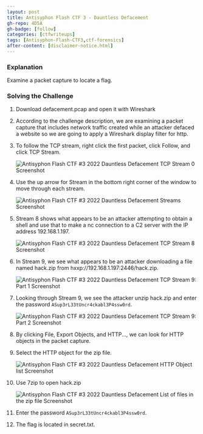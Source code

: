 ```yaml
---
layout: post
title: Antisyphon Flash CTF 3 - Dauntless Defacement
gh-repo: 4D5A
gh-badge: [follow]
categories: [ctfwriteups]
tags: [Antisyphon-Flash-CTF3,ctf-forensics]
after-content: [disclaimer-notice.html]
---
```

### Explanation
Examine a packet capture to locate a flag.

### Solving the Challenge
1. Download defacement.pcap and open it with Wireshark
2. According to the challenge description, we are examining a packet capture that includes network traffic created while an attacker defaced a website so we are going to apply a Wireshark display filter for http.
3. To follow the TCP stream, right click the first packet, click Follow, and click TCP Stream.

    <img src="{{ 'assets/img/2022-09-14-antisyphon-flash-ctf3-2022-defacement/antisyphon-flash-ctf3-2022-defacement-wireshark-http-packets-screenshot.png' | relative_url }}" alt="Antisyphon Flash CTF #3 2022 Dauntless Defacement TCP Stream 0 Screenshot" />

4. Use the up arrow for Stream in the bottom right corner of the window to move through each stream.

    <img src="{{ 'assets/img/2022-09-14-antisyphon-flash-ctf3-2022-defacement/antisyphon-flash-ctf3-2022-defacement-wireshark-navigate-streams-screenshot.png' | relative_url }}" alt="Antisyphon Flash CTF #3 2022 Dauntless Defacement Streams Screenshot" />

5. Stream 8 shows what appears to be an attacker attempting to obtain a shell and use that to make a nc connection to a C2 server with the IP address 192.168.1.197.

    <img src="{{ 'assets/img/2022-09-14-antisyphon-flash-ctf3-2022-defacement/antisyphon-flash-ctf3-2022-defacement-wireshark-tcp-stream-8-screenshot.png' | relative_url }}" alt="Antisyphon Flash CTF #3 2022 Dauntless Defacement TCP Stream 8 Screenshot" />

6. In Stream 9, we see what appears to be an attacker downloading a file named hack.zip from hxxp://192.168.1.197:2446/hack.zip.

    <img src="{{ 'assets/img/2022-09-14-antisyphon-flash-ctf3-2022-defacement/antisyphon-flash-ctf3-2022-defacement-wireshark-tcp-stream-9-part-1-screenshot.png' | relative_url }}" alt="Antisyphon Flash CTF #3 2022 Dauntless Defacement TCP Stream 9: Part 1 Screenshot" />

7. Looking through Stream 9, we see the attacker unzip hack.zip and enter the password ```ASup3rL33tUncr4ckabl3P4ssw0rd```.

    <img src="{{ 'assets/img/2022-09-14-antisyphon-flash-ctf3-2022-defacement/antisyphon-flash-ctf3-2022-defacement-wireshark-tcp-stream-9-part-2-screenshot.png' | relative_url }}" alt="Antisyphon Flash CTF #3 2022 Dauntless Defacement TCP Stream 9: Part 2 Screenshot" />

8. By clicking File, Export Objects, and HTTP..., we can look for HTTP objects in the packet capture.
9. Select the HTTP object for the zip file.

    <img src="{{ 'assets/img/2022-09-14-antisyphon-flash-ctf3-2022-defacement/antisyphon-flash-ctf3-2022-defacement-wireshark-http-object-list-screenshot.png' | relative_url }}" alt="Antisyphon Flash CTF #3 2022 Dauntless Defacement HTTP Object list Screenshot" />

10. Use 7zip to open hack.zip

    <img src="{{ 'assets/img/2022-09-14-antisyphon-flash-ctf3-2022-defacement/antisyphon-flash-ctf3-2022-defacement-secret-txt-screenshot.png' | relative_url }}" alt="Antisyphon Flash CTF #3 2022 Dauntless Defacement List of files in the zip file Screenshot" />

11. Enter the password ```ASup3rL33tUncr4ckabl3P4ssw0rd```.
12. The flag is located in secret.txt.